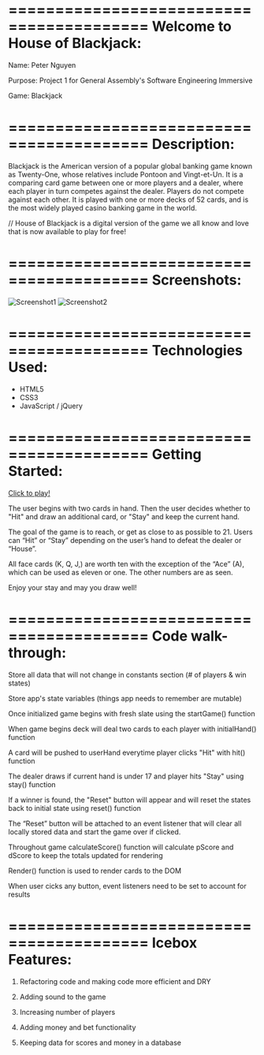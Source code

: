 =========================================
Welcome to House of Blackjack:
=========================================

Name: Peter Nguyen 

Purpose: Project 1 for General Assembly's Software Engineering Immersive

Game: Blackjack

=========================================
Description:
=========================================

Blackjack is the American version of a popular global banking game known as Twenty-One, whose relatives include Pontoon and Vingt-et-Un. It is a comparing card game between one or more players and a dealer, where each player in turn competes against the dealer. Players do not compete against each other. It is played with one or more decks of 52 cards, and is the most widely played casino banking game in the world.

// House of Blackjack is a digital version of the game we all know and love that is now available to play for free!

=========================================
Screenshots:
=========================================

![Screenshot1](https://i.imgur.com/VWvjLPB.png)
![Screenshot2](https://i.imgur.com/XC0hVDK.png)

=========================================
Technologies Used:
=========================================

 - HTML5
 - CSS3
 - JavaScript / jQuery

=========================================
Getting Started:
=========================================

[Click to play!](https://pdnguyen714.github.io/project1_blackjack/)

The user begins with two cards in hand. Then the user decides whether to "Hit" and draw an additional card, or "Stay" and keep the current hand.

The goal of the game is to reach, or get as close to as possible to 21. Users can “Hit” or “Stay” depending on the user’s hand to defeat the dealer or “House”.

All face cards (K, Q, J,) are worth ten with the exception of the “Ace” (A), which can be used as eleven or one. The other numbers are as seen.

Enjoy your stay and may you draw well!

=========================================
Code walk-through:
=========================================

Store all data that will not change in constants section (# of players & win states)

Store app's state variables (things app needs to remember are mutable)

Once initialized game begins with fresh slate using the startGame() function

When game begins deck will deal two cards to each player with initialHand() function

A card will be pushed to userHand everytime player clicks "Hit" with hit() function

The dealer draws if current hand is under 17 and player hits "Stay" using stay() function

If a winner is found, the "Reset" button will appear and will reset the states back to initial state using reset() function

The “Reset” button will be attached to an event listener that will clear all locally stored data and start the game over if clicked.

Throughout game calculateScore() function will calculate pScore and dScore to keep the totals updated for rendering

Render() function is used to render cards to the DOM

When user cicks any button, event listeners need to be set to account for results

=========================================
Icebox Features:
=========================================

1. Refactoring code and making code more efficient and DRY

2. Adding sound to the game

3. Increasing number of players

4. Adding money and bet functionality

5. Keeping data for scores and money in a database
